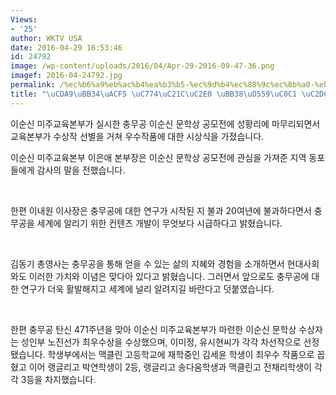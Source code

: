 ```yaml
---
Views:
- '25'
author: WKTV USA
date: 2016-04-29 16:53:46
id: 24792
image: /wp-content/uploads/2016/04/Apr-29-2016-09-47-36.png
imagef: 2016-04-24792.jpg
permalink: /%ec%b6%a9%eb%ac%b4%ea%b3%b5-%ec%9d%b4%ec%88%9c%ec%8b%a0-%eb%ac%b8%ed%95%99%ec%83%81-%ec%8b%9c%ec%83%81%ec%8b%9d/
title: "\uCDA9\uBB34\uACF5 \uC774\uC21C\uC2E0 \uBB38\uD559\uC0C1 \uC2DC\uC0C1\uC2DD"
---
```


이순신 미주교육본부가 실시한 충무공 이순신 문학상 공모전에 성황리에 마무리되면서 교육본부가 수상작 선별을 거쳐 우수작품에 대한 시상식을 가졌습니다.

이순신 미주교육본부 이은애 본부장은 이순신 문학상 공모전에 관심을 가져준 지역 동포들에게 감사의 말을 전했습니다.

&nbsp;

한편 이내원 이사장은 충무공에 대한 연구가 시작된 지 불과 20여년에 불과하다면서 충무공을 세계에 알리기 위한 컨텐츠 개발이 무엇보다 시급하다고 밝혔습니다.

&nbsp;

김동기 총영사는 충무공을 통해 얻을 수 있는 삶의 지혜와 경험을 소개하면서 현대사회와도 이러한 가치와 이념은 맞다아 있다고 밝혔습니다. 그러면서 앞으로도 충무공에 대한 연구가 더욱 활발해지고 세계에 널리 알려지길 바란다고 덧붙였습니다.

&nbsp;

한편 충무공 탄신 471주년을 맞아 이순신 미주교육본부가 마련한 이순신 문학상 수상자는 성인부 노진선가 최우수상을 수상했으며, 이미정, 유시현씨가 각각 차선작으로 선정됐습니다. 학생부에서는 맥클린 고등학교에 재학중인 김세윤 학생이 최우수 작품으로 꼽혔고 이어 랭글리고 박연학생이 2등, 랭글리고 송다움학생과 맥클린고 전채리학생이 각각 3등을 차지했습니다.

&nbsp;